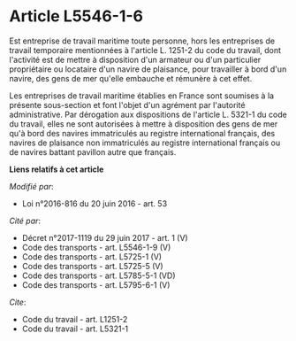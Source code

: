 # Article L5546-1-6

Est entreprise de travail maritime toute personne, hors les entreprises de travail temporaire mentionnées à l'article L.
1251-2 du code du travail, dont l'activité est de mettre à disposition d'un armateur ou d'un particulier propriétaire ou
locataire d'un navire de plaisance, pour travailler à bord d'un navire, des gens de mer qu'elle embauche et rémunère à cet
effet. 

Les entreprises de travail maritime établies en France sont soumises à la présente sous-section et font l'objet d'un agrément
par l'autorité administrative. Par dérogation aux dispositions de l'article L. 5321-1 du code du travail, elles ne sont
autorisées à mettre à disposition des gens de mer qu'à bord des navires immatriculés au registre international français, des
navires de plaisance non immatriculés au registre international français ou de navires battant pavillon autre que français.

**Liens relatifs à cet article**

_Modifié par_:

  - Loi n°2016-816 du 20 juin 2016 - art. 53

_Cité par_:

  - Décret n°2017-1119 du 29 juin 2017 - art. 1 (V)
  - Code des transports - art. L5546-1-9 (V)
  - Code des transports - art. L5725-1 (V)
  - Code des transports - art. L5725-5 (V)
  - Code des transports - art. L5785-5-1 (VD)
  - Code des transports - art. L5795-6-1 (V)

_Cite_:

  - Code du travail - art. L1251-2
  - Code du travail - art. L5321-1
